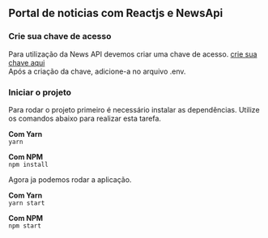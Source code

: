 ## Portal de noticias com Reactjs e NewsApi

### Crie sua chave de acesso

Para utilização da News API devemos criar uma chave de acesso. [crie sua chave aqui](https://newsapi.org/)<br>
Após a criação da chave, adicione-a no arquivo .env.

### Iniciar o projeto

Para rodar o projeto primeiro é necessário instalar as dependências. Utilize os comandos abaixo para realizar esta tarefa.

**Com Yarn** <br>
`yarn`

**Com NPM**<br>
`npm install`

Agora ja podemos rodar a aplicação.

**Com Yarn**<br>
`yarn start`

**Com NPM**<br>
`npm start`
